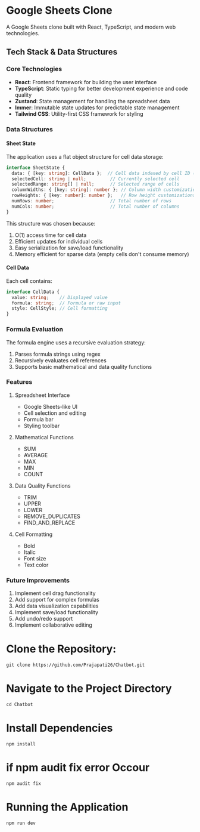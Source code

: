 # Google Sheets Clone

A Google Sheets clone built with React, TypeScript, and modern web technologies.

## Tech Stack & Data Structures

### Core Technologies  
- **React**: Frontend framework for building the user interface
- **TypeScript**: Static typing for better development experience and code quality
- **Zustand**: State management for handling the spreadsheet data
- **Immer**: Immutable state updates for predictable state management
- **Tailwind CSS**: Utility-first CSS framework for styling

### Data Structures

#### Sheet State
The application uses a flat object structure for cell data storage:

```typescript
interface SheetState {
  data: { [key: string]: CellData };  // Cell data indexed by cell ID (e.g., "A1")
  selectedCell: string | null;         // Currently selected cell
  selectedRange: string[] | null;      // Selected range of cells
  columnWidths: { [key: string]: number }; // Column width customizations
  rowHeights: { [key: number]: number };   // Row height customizations
  numRows: number;                     // Total number of rows
  numCols: number;                     // Total number of columns
}
```

This structure was chosen because:
1. O(1) access time for cell data
2. Efficient updates for individual cells
3. Easy serialization for save/load functionality
4. Memory efficient for sparse data (empty cells don't consume memory)

#### Cell Data
Each cell contains:
```typescript
interface CellData {
  value: string;    // Displayed value
  formula: string;  // Formula or raw input
  style: CellStyle; // Cell formatting
}
```

### Formula Evaluation
The formula engine uses a recursive evaluation strategy:
1. Parses formula strings using regex
2. Recursively evaluates cell references
3. Supports basic mathematical and data quality functions

### Features

1. Spreadsheet Interface
   - Google Sheets-like UI
   - Cell selection and editing
   - Formula bar
   - Styling toolbar

2. Mathematical Functions
   - SUM
   - AVERAGE
   - MAX
   - MIN
   - COUNT

3. Data Quality Functions
   - TRIM
   - UPPER
   - LOWER
   - REMOVE_DUPLICATES 
   - FIND_AND_REPLACE

4. Cell Formatting
   - Bold
   - Italic
   - Font size
   - Text color

### Future Improvements

1. Implement cell drag functionality
2. Add support for complex formulas
3. Add data visualization capabilities
4. Implement save/load functionality
5. Add undo/redo support
6. Implement collaborative editing

# Clone the Repository:  
 
    git clone https://github.com/Prajapati26/Chatbot.git

# Navigate to the Project Directory  
 
    cd Chatbot

# Install Dependencies  
 
    npm install
    
# if npm audit fix error Occour 

    npm audit fix

# Running the Application

    npm run dev

    


 
